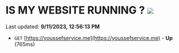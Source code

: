 # IS MY WEBSITE RUNNING ? [![](https://img.shields.io/static/v1?label=Sponsor&message=%E2%9D%A4&logo=GitHub&color=%23fe8e86)](https://github.com/sponsors/<username>)

Last updated: **9/11/2023, 12:56:13 PM**

- `GET` [https://youssefservice.me](https://youssefservice.me) - **Up** (765ms)
